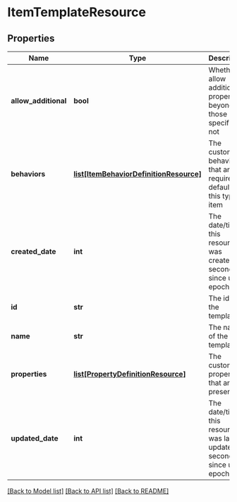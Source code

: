 # ItemTemplateResource

## Properties
Name | Type | Description | Notes
------------ | ------------- | ------------- | -------------
**allow_additional** | **bool** | Whether to allow additional properties beyond those specified or not | [optional] 
**behaviors** | [**list[ItemBehaviorDefinitionResource]**](ItemBehaviorDefinitionResource.md) | The customized behaviors that are required or default for this type of item | [optional] 
**created_date** | **int** | The date/time this resource was created in seconds since unix epoch | [optional] 
**id** | **str** | The id of the template | [optional] 
**name** | **str** | The name of the template | 
**properties** | [**list[PropertyDefinitionResource]**](PropertyDefinitionResource.md) | The customized properties that are present | [optional] 
**updated_date** | **int** | The date/time this resource was last updated in seconds since unix epoch | [optional] 

[[Back to Model list]](../README.md#documentation-for-models) [[Back to API list]](../README.md#documentation-for-api-endpoints) [[Back to README]](../README.md)


